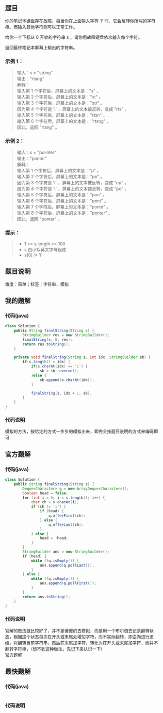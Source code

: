 ## 题目
你的笔记本键盘存在故障，每当你在上面输入字符 'i' 时，它会反转你所写的字符串。而输入其他字符则可以正常工作。

给你一个下标从 0 开始的字符串 s ，请你用故障键盘依次输入每个字符。

返回最终笔记本屏幕上输出的字符串。

### 示例 1：
> 输入：s = "string"  
> 输出："rtsng"  
> 解释：  
> 输入第 1 个字符后，屏幕上的文本是："s" 。  
> 输入第 2 个字符后，屏幕上的文本是："st" 。  
> 输入第 3 个字符后，屏幕上的文本是："str" 。  
> 因为第 4 个字符是 'i' ，屏幕上的文本被反转，变成 "rts" 。  
> 输入第 5 个字符后，屏幕上的文本是："rtsn" 。  
> 输入第 6 个字符后，屏幕上的文本是： "rtsng" 。  
> 因此，返回 "rtsng" 。

### 示例 2：
> 输入：s = "poiinter"  
> 输出："ponter"  
> 解释：  
> 输入第 1 个字符后，屏幕上的文本是："p" 。  
> 输入第 2 个字符后，屏幕上的文本是："po" 。  
> 因为第 3 个字符是 'i' ，屏幕上的文本被反转，变成 "op" 。  
> 因为第 4 个字符是 'i' ，屏幕上的文本被反转，变成 "po" 。  
> 输入第 5 个字符后，屏幕上的文本是："pon" 。  
> 输入第 6 个字符后，屏幕上的文本是："pont" 。  
> 输入第 7 个字符后，屏幕上的文本是："ponte" 。  
> 输入第 8 个字符后，屏幕上的文本是："ponter" 。  
> 因此，返回 "ponter" 。

### 提示：
> - 1 \<= s.length \<= 100
> - s 由小写英文字母组成
> - s[0] != 'i'

## 题目说明
难度：简单；标签：字符串，模拟

## 我的题解
### 代码(java)
```java
class Solution {
    public String finalString(String s) {
        StringBuilder res = new StringBuilder();
        finalString(s, 0, res);
        return res.toString();
    }

    private void finalString(String s, int idx, StringBuilder sb) {
        if(s.length() > idx) {
            if(s.charAt(idx) == 'i') {
                sb = sb.reverse();
            }else {
                sb.append(s.charAt(idx));
            }

            finalString(s, idx + 1, sb);
        }
    }
}
```
### 代码说明
模拟的方法，按给定的方式一步步的模拟出来，即完全按题目说明的方式来编码即可

## 官方题解
### 代码(java)
```java
class Solution {
    public String finalString(String s) {
        Deque<Character> q = new ArrayDeque<Character>();
        boolean head = false;
        for (int i = 0; i < s.length(); i++) {
            char ch = s.charAt(i);
            if (ch != 'i') {
                if (head) {
                    q.offerFirst(ch);
                } else {
                    q.offerLast(ch);
                }
            } else {
                head = !head;
            }
        }
        StringBuilder ans = new StringBuilder();
        if (head) {
            while (!q.isEmpty()) {
                ans.append(q.pollLast());
            }
        } else {
            while (!q.isEmpty()) {
                ans.append(q.pollFirst());
            }
        }
        return ans.toString();
    }
}
```
### 代码说明
官解的做法就比较好了，并不是傻傻的去模拟，而是用一个布尔值去记录翻转状态，根据这个状态每次在开头或末尾处增加字符，而不实际翻转，即逆向进行思维，将翻转当前字符串，然后在末尾加字符，转化为在开头或末尾加字符，而并不翻转字符串，（想不到这种做法，先记下来认识一下）  
[官方题解](https://leetcode.cn/problems/faulty-keyboard/solutions/2711922/gu-zhang-jian-pan-by-leetcode-solution-l9zg/?envType=daily-question&envId=2024-04-01)
## 最快题解
### 代码(java)
```java
```
### 代码说明
